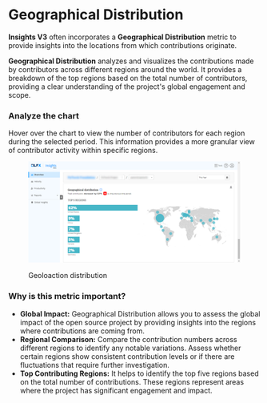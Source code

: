 # Geographical Distribution

**Insights V3** often incorporates a **Geographical Distribution** metric to provide insights into the locations from which contributions originate.

**Geographical Distribution** analyzes and visualizes the contributions made by contributors across different regions around the world. It provides a breakdown of the top regions based on the total number of contributors, providing a clear understanding of the project's global engagement and scope.

### Analyze the chart

Hover over the chart to view the number of contributors for each region during the selected period. This information provides a more granular view of contributor activity within specific regions.

<figure><img src="../../../.gitbook/assets/geo_distribution (2).png" alt=""><figcaption><p>Geoloaction distribution</p></figcaption></figure>

### Why is this metric important?

* **Global Impact:** Geographical Distribution allows you to assess the global impact of the open source project by providing insights into the regions where contributions are coming from.
* **Regional Comparison:** Compare the contribution numbers across different regions to identify any notable variations. Assess whether certain regions show consistent contribution levels or if there are fluctuations that require further investigation.
* **Top Contributing Regions:** It helps to identify the top five regions based on the total number of contributions. These regions represent areas where the project has significant engagement and impact.

###
